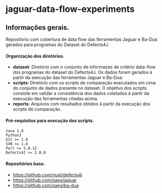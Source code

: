 # jaguar-data-flow-experiments

## Informações gerais.
Repositório com cobertura de data flow das ferramentas Jaguar e Ba-Dua gerados para programas do Dataset do Defects4J

#### Organização dos diretórios.
  - **dataset**: Diretório com o conjunto de informaçes de critério data-flow dos programas do dataset do Defects4J. Os dados foram gerados à partir da execução das ferramentas Jaguar e Ba-Dua:      
  - **scripts**: Diretório com os scripts de comparação executados em cima do conjunto de dados presente no dataset. O objetivo dos scripts consiste em validar a consistência dos dados coletados à partir da execução das ferramentas citadas acima.
  - **reports**: Arquivos com resultados obtidos à partir da execução dos scripts de comparação.
  
#### Pré-requisitos para execução dos scripts.
  ```
  Java 1.8
  Python3
  Git >= 1.9
  SVN >= 1.8
  Perl >= 5.0.12
  Defects4J >= 2.0.0
  ```

#### Repositórios base.
  - https://github.com/rjust/defects4j
  - https://github.com/saeg/jaguar
  - https://github.com/saeg/ba-dua
